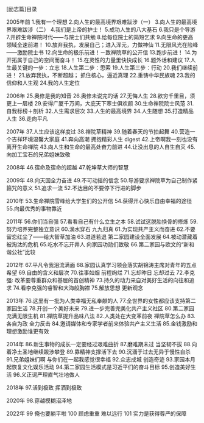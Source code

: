 [励志篇]目录


2005年前
1.我有一个理想
2.向人生的最高境界艰难跋涉（一）
3.向人生的最高境界艰难跋涉（二）
4.我们是上帝的护士！
5.成功人生的八大基石
6.我只是个导游
7.开辟生命禅院时代——与院士们共勉
8.给每位院士的简短乞求
9.向生命的更高领域全速前进！
10.放弃我执，发展自己；进入浑元，力做神仙
11.无限风光在险峰——激励院士书
12.向生命的极乐前进！－致禅院草的公开信
13.跑步前进！
14.为开拓属于自己的空间而奋斗！
15.在灵性的力量里快快成长
16.题外话和建议
17.人生最关键的一步：立志
18.人生第二步：思索
19.人生第三步：行动
20.我们继续前进！
21.放弃我执，不断超越； 抓住核心，逼近真理
22.重铸中华民族魂
23.我的信仰和人生观
24.我的人生定位


2006年
25.奥修是我的知音
26.奥修未说完的话
27.无悔人生
28.欲穷千里目，须更上一层楼
29.安得广厦千万间，大庇天下寒士俱欢颜
30.生命禅院院士风范
31.自我标榜＋剖析
32.人生需求层次
33.人生的最高境界
34.人生随想
35.打造精品人生
36.走向平凡 


2007年
37.人生应该这样度过
38.禅院草精神
39.随着春天的节拍起舞
40.营造一个吉祥环境温馨大家庭
41.奔向高潮 拥抱精彩人生 digest
42.上帝啊我一刻也没有离开生命禅院
43.向人生和生命的最高处奋力前进
44.让没出息的人自生自灭
45.向加工宝石的兄弟姐妹致敬


2008年
46.宿命及宿命的超越
47.乾坤草大师的智慧


2009年
48.向天国全力奋进
49.不可动摇的信念
50.导游要求禅院草为自己制作紧箍咒的意义
51.追求一流
52.不达目的不要停下行进的脚步


2010年
53.生命禅院雪峰给大学生们的公开信
54.获得开心快乐自由幸福的途径
55.向最优秀的事物靠近


2011年
56.你们当自强
57.看看自己有什么立生之本
58.试试这脱胎换骨的修炼
59.努力培养完整独立意识
60.滴水穿石 九九归真
61.为实现共产主义而奋进
62.不要留恋红尘了——给大智草加油
63.进道若退 第二家园建设全面发展
64.被动潜藏着被淘汰的危机
65.吃水不忘开井人 向家园功勋们致敬
66.第二家园与欧文的“新和谐公社”比较 


2012年
67.平凡令我泪流满面
68.家园认真学习领会落实胡锦涛主席对青年的五点希望
69.自由的含义和层次
70.往事如烟 前程绚烂
71.忘却昨日 忘却过去
72.李克强: 改革要尊重群众和基层的首创精神
73.持久的动力来自对美好生活的向往和追求
74.看李克强的睿智和大海般胸襟
75.解放思想 更新观念


2013年
76.这里有一批为人类幸福无私奉献的人
77.全世界的女性都应该支持第二家园生活
78.开创一个美好未来
79.进一步完善完美化共产主义社区
80.第二家园充满无限生机
81.禅院草提升品味八法
82.人类处在大变革前夜 禅院草怎么办
83.各自为政 全力反击
84.邀请媒体和专家学者前来体验共产主义生活
85.金钱激励和理想激励谁更有效


2014年
86.新生事物的成长一定要经过艰难曲折
87.磨难期未过 当坚韧不拔
88.向着净土圣地继续跋涉攀登
89.靠精神支撑活下去
90.沉湎于过去无异于慢性自杀
91.兄弟姐妹们啊 与你们在一起我感觉很幸福
92.众志成城 创造奇迹
93.家园本月起恢复文化娱乐活动
94.第二家园生活模式是习近平们的奋斗目标
95.创造美好生活
96.义正词严理直气壮地做人


2018年
97.活到极致 挥洒到极致 


2020年
98.穿越模糊沼泽地

2022年
99 俺也要躺平啦
100 顾虑重重 难以远行
101 实力是获得尊严的保障




